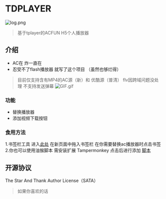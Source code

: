 # TDPLAYER
![log.png](https://ooo.0o0.ooo/2017/06/02/5930ca50f159c.png)
>基于tplayer的ACFUN H5个人播放器

## 介绍
- AC在 炸一直在
- 忍受不了flash播放器 就写了这个项目 （虽然也够烂得）
> 目前仅支持含有MP4的AC源（新）和 优酷源（普清） flv因跨域问题没处理 不支持发送弹幕
![GIF.gif](https://ooo.0o0.ooo/2017/06/02/5930db2918fcf.gif)

### 功能
- 替换播放器
- 添加视频下载按钮
### 食用方法
1.书签栏工具  进入[此处](https://t5.haotown.cn/td/) 在新页面中拖入书签栏  在你需要替换ac播放器时点击书签
2.你也可以使用油猴脚本  需安装扩展 Tampermonkey    点击后进行添加 [脚本](https://t5.haotown.cn/td/monkey.user.js)

## 开源协议

The Star And Thank Author License（SATA）
> 如果你喜欢的话
